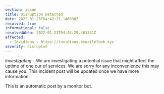 ```yaml
---
section: issue
title: Disruption Detected
date: 2022-01-23T04:42:21.146030Z
resolved: true
informational: false
resolvedWhen: 2022-01-23T04:43:29.461331Z
affected:
  - Invidious - https://invidious.esmailelbob.xyz
severity: disrupted
---
```

*Investigating* - We are investigating a potential issue that might affect the uptime of one our of services. We are sorry for any inconvenience this may cause you. This incident post will be updated once we have more information.

This is an automatic post by a monitor bot.
        